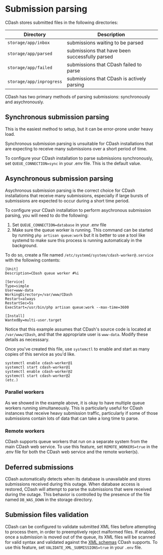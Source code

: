 # Submission parsing

CDash stores submitted files in the following directories:

| Directory  | Description |
| ---------- | ----------- |
| `storage/app/inbox` | submissions waiting to be parsed |
| `storage/app/parsed` | submissions that have been successfully parsed |
| `storage/app/failed` | submissions that CDash failed to parse |
| `storage/app/inprogress` | submissions that CDash is actively parsing |

CDash has two primary methods of parsing submissions: synchronously and asychronously.

## Synchronous submission parsing

This is the easiest method to setup, but it can be error-prone under heavy load.

Synchronous submission parsing is unsuitable for CDash installations that are expecting to receive many submissions over a short period of time.

To configure your CDash installation to parse submissions synchronously, set `QUEUE_CONNECTION=sync` in your .env file. This is the default value.

## Asynchronous submission parsing

Asychronous submission parsing is the correct choice for CDash installations that receive many submissions, especially if large bursts of submissions are expected to occur during a short time period.

To configure your CDash installation to perform asychronous submission parsing, you will need to do the following:

1. Set `QUEUE_CONNECTION=database` in your .env file
2. Make sure the queue worker is running. This command can be started by running `php artisan queue:work` but it is better to use a tool like systemd to make sure this process is running automaticaly in the background.

To do so, create a file named `/etc/systemd/system/cdash-worker@.service` with the following contents:

```
[Unit]
Description=CDash queue worker #%i

[Service]
Type=simple
User=www-data
WorkingDirectory=/var/www/CDash
Restart=always
RestartSec=5s
ExecStart=/usr/bin/php artisan queue:work --max-time=3600

[Install]
WantedBy=multi-user.target
```

Notice that this example assumes that CDash's source code is located at `/var/www/CDash`,
and that the appropriate user is `www-data`. Modify these details as necesssary.

Once you've created this file, use `systemctl` to enable and start as many copies
of this service as you'd like.

```
systemctl enable cdash-worker@1
systemctl start cdash-worker@1
systemctl enable cdash-worker@2
systemctl start cdash-worker@2
(etc.)
```

### Parallel workers

As we showed in the example above, it is okay to have multiple queue workers
running simultaneously. This is particularly useful for CDash instances that
receive heavy submission traffic, particularly if some of those submissions
contain lots of data that can take a long time to parse.

### Remote workers

CDash supports queue workers that run on a separate system from the main CDash
web service. To use this feature, set `REMOTE_WORKERS=true` in the .env file
for both the CDash web service and the remote worker(s).

## Deferred submissions

CDash automatically detects when its database is unavailable and stores submissions received during this outage. When database access is restored, CDash will attempt to parse the submissions that were received during the outage. This behavior is controlled by the presence of the file named `DB_WAS_DOWN` in the storage directory.

## Submission files validation

CDash can be configured to validate submitted XML files before attempting to process them, in order to preemptively reject malformed files. If enabled, once a submission is moved out of the queue, its XML files will be scanned for valid syntax and validated against the [XML schemas](../app/Validators/Schemas/) CDash supports. To use this feature, set `VALIDATE_XML_SUBMISSIONS=true` in your `.env` file.
